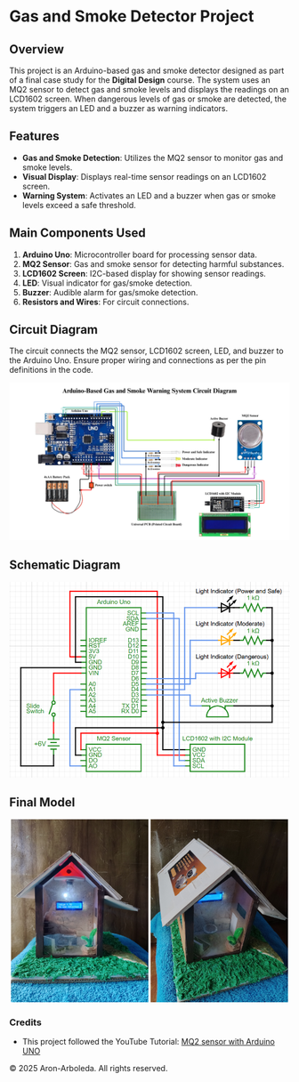 # Gas and Smoke Detector Project

## Overview

This project is an Arduino-based gas and smoke detector designed as part of a final case study for the **Digital Design** course. The system uses an MQ2 sensor to detect gas and smoke levels and displays the readings on an LCD1602 screen. When dangerous levels of gas or smoke are detected, the system triggers an LED and a buzzer as warning indicators.

## Features

- **Gas and Smoke Detection**: Utilizes the MQ2 sensor to monitor gas and smoke levels.
- **Visual Display**: Displays real-time sensor readings on an LCD1602 screen.
- **Warning System**: Activates an LED and a buzzer when gas or smoke levels exceed a safe threshold.

## Main Components Used

1. **Arduino Uno**: Microcontroller board for processing sensor data.
2. **MQ2 Sensor**: Gas and smoke sensor for detecting harmful substances.
3. **LCD1602 Screen**: I2C-based display for showing sensor readings.
4. **LED**: Visual indicator for gas/smoke detection.
5. **Buzzer**: Audible alarm for gas/smoke detection.
6. **Resistors and Wires**: For circuit connections.

## Circuit Diagram

The circuit connects the MQ2 sensor, LCD1602 screen, LED, and buzzer to the Arduino Uno. Ensure proper wiring and connections as per the pin definitions in the code.

![Circuit Diagram](assets/diagram.png)

## Schematic Diagram

![Circuit Diagram](assets/schematic_diagram.png)

## Final Model

<div style="text-align: center;">
  <img src="assets/finalModel_1.jpg" width="49%" />
  <img src="assets/finalModel_2.jpg" width="49%" />
</div>

### Credits

- This project followed the YouTube Tutorial: [MQ2 sensor with Arduino UNO](https://www.youtube.com/watch?v=hSYCt7LrYxQ)

© 2025 Aron-Arboleda. All rights reserved.
